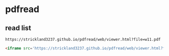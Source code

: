 # pdfread

## read list
```
https://strickland3237.github.io/pdfread/web/viewer.html?file=w11.pdf
```

```html
<iframe src='https://strickland3237.github.io/pdfread/web/viewer.html?file=w11.pdf' style='width:100%;height:100%'></iframe>
```
